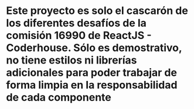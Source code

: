 # Este proyecto es solo el cascarón de los diferentes desafíos de la comisión 16990 de ReactJS - Coderhouse. Sólo es demostrativo, no tiene estilos ni librerías adicionales para poder trabajar de forma limpia en la responsabilidad de cada componente